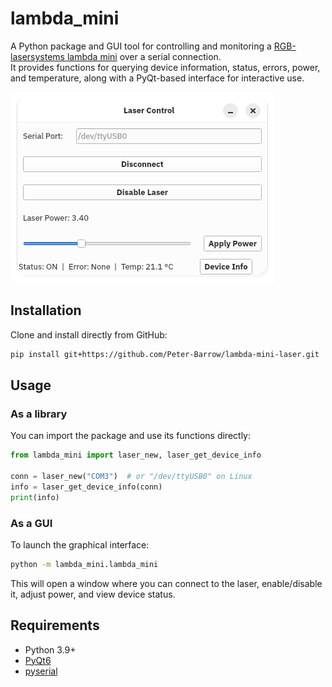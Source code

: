 # lambda_mini

A Python package and GUI tool for controlling and monitoring a [RGB-lasersystems lambda mini](https://rgb-lasersystems.com/products/) over a serial connection.  
It provides functions for querying device information, status, errors, power, and temperature, along with a PyQt-based interface for interactive use.

![gui](screenshot.png)

## Installation

Clone and install directly from GitHub:

```bash
pip install git+https://github.com/Peter-Barrow/lambda-mini-laser.git
````

## Usage

### As a library

You can import the package and use its functions directly:

```python
from lambda_mini import laser_new, laser_get_device_info

conn = laser_new("COM3")  # or "/dev/ttyUSB0" on Linux
info = laser_get_device_info(conn)
print(info)
```

### As a GUI

To launch the graphical interface:

```bash
python -m lambda_mini.lambda_mini
```

This will open a window where you can connect to the laser, enable/disable it, adjust power, and view device status.

## Requirements

* Python 3.9+
* [PyQt6](https://pypi.org/project/PyQt6/)
* [pyserial](https://pypi.org/project/pyserial/)

```

```
